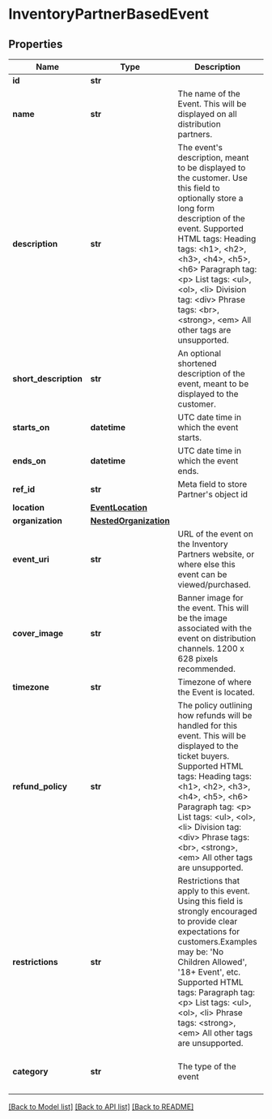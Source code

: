 # InventoryPartnerBasedEvent

## Properties
Name | Type | Description | Notes
------------ | ------------- | ------------- | -------------
**id** | **str** |  | [optional] 
**name** | **str** | The name of the Event. This will be displayed on all distribution partners. | 
**description** | **str** | The event&#x27;s description, meant to be displayed to the customer. Use this field to optionally store a long form description of the event. Supported HTML tags:  Heading tags: &lt;h1&gt;, &lt;h2&gt;, &lt;h3&gt;, &lt;h4&gt;, &lt;h5&gt;, &lt;h6&gt; Paragraph tag: &lt;p&gt; List tags: &lt;ul&gt;, &lt;ol&gt;, &lt;li&gt; Division tag: &lt;div&gt; Phrase tags: &lt;br&gt;, &lt;strong&gt;, &lt;em&gt;  All other tags are unsupported. | [optional] 
**short_description** | **str** | An optional shortened description of the event, meant to be displayed to the customer. | [optional] 
**starts_on** | **datetime** | UTC date time in which the event starts. | 
**ends_on** | **datetime** | UTC date time in which the event ends. | 
**ref_id** | **str** | Meta field to store Partner&#x27;s object id | [optional] 
**location** | [**EventLocation**](EventLocation.md) |  | 
**organization** | [**NestedOrganization**](NestedOrganization.md) |  | 
**event_uri** | **str** | URL of the event on the Inventory Partners website, or where else this event can be viewed/purchased. | [optional] 
**cover_image** | **str** | Banner image for the event. This will be the image associated with the event on distribution channels. 1200 x 628 pixels recommended. | 
**timezone** | **str** | Timezone of where the Event is located. | 
**refund_policy** | **str** | The policy outlining how refunds will be handled for this event. This will be displayed to the ticket buyers. Supported HTML tags: Heading tags: &lt;h1&gt;, &lt;h2&gt;, &lt;h3&gt;, &lt;h4&gt;, &lt;h5&gt;, &lt;h6&gt; Paragraph tag: &lt;p&gt; List tags: &lt;ul&gt;, &lt;ol&gt;, &lt;li&gt; Division tag: &lt;div&gt; Phrase tags: &lt;br&gt;, &lt;strong&gt;, &lt;em&gt;  All other tags are unsupported. | [optional] 
**restrictions** | **str** | Restrictions that apply to this event. Using this field is strongly encouraged to provide clear expectations for customers.Examples may be: &#x27;No Children Allowed&#x27;, &#x27;18+ Event&#x27;, etc. Supported HTML tags: Paragraph tag: &lt;p&gt; List tags: &lt;ul&gt;, &lt;ol&gt;, &lt;li&gt; Phrase tags: &lt;strong&gt;, &lt;em&gt;  All other tags are unsupported. | [optional] 
**category** | **str** | The type of the event | [optional] [default to 'OTHER']

[[Back to Model list]](../README.md#documentation-for-models) [[Back to API list]](../README.md#documentation-for-api-endpoints) [[Back to README]](../README.md)

